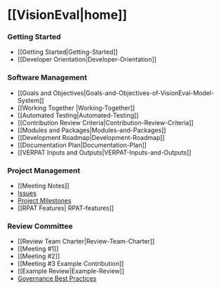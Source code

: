 # [[VisionEval|home]]

### Getting Started
- [[Getting Started|Getting-Started]]
- [[Developer Orientation|Developer-Orientation]]

### Software Management
- [[Goals and Objectives|Goals-and-Objectives-of-VisionEval-Model-System]]
- [[Working Together |Working-Together]]
- [[Automated Testing|Automated-Testing]]
- [[Contribution Review Criteria|Contribution-Review-Criteria]]
- [[Modules and Packages|Modules-and-Packages]]
- [[Development Roadmap|Development-Roadmap]]
- [[Documentation Plan|Documentation-Plan]]
- [[VERPAT Inputs and Outputs|VERPAT-Inputs-and-Outputs]]

### Project Management
 - [[Meeting Notes]]
 - [Issues](https://github.com/gregorbj/VisionEval/issues)
 - [Project Milestones](https://github.com/gregorbj/VisionEval/milestones)
 - [[RPAT Features| RPAT-features]]

### Review Committee
 - [[Review Team Charter|Review-Team-Charter]]
 - [[Meeting #1]]
 - [[Meeting #2]]
 - [[Meeting #3 Example Contribution]]
 - [[Example Review|Example-Review]]
 - [Governance Best Practices](http://htmlpreview.github.io/?https://github.com/VisionEval/OSwhitepaper/blob/master/VEwhitepaper.html)
